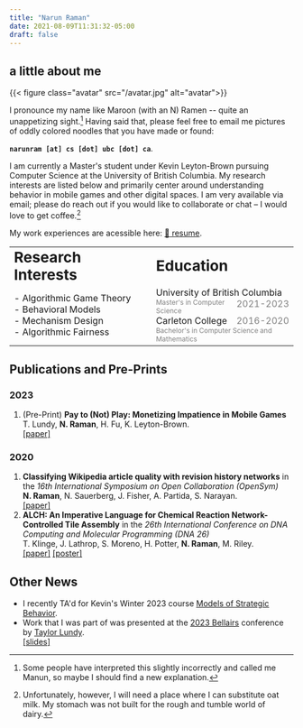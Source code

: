 ```yaml
---
title: "Narun Raman"
date: 2021-08-09T11:31:32-05:00
draft: false
---
```


## a little about me
{{< figure class="avatar" src="/avatar.jpg" alt="avatar">}}

I pronounce my name like Maroon (with an N) Ramen -- quite an unappetizing sight.[^1] Having said that, please feel free to email me pictures of oddly colored noodles that you have made or found: 

**```narunram [at] cs [dot] ubc [dot] ca```**.  
<!-- <span style="color:#dc3545">narunram</span> [at] <span style="color:#dc3545">cs</span> [dot] <span style="color:#dc3545">ubc</span> [dot] <span style="color:#dc3545">ca</span>.   -->
<!-- ```narunram``` [<span style="color:#dc3545">at</span>] ```cs``` [<span style="color:#dc3545">dot</span>] ```ubc``` [<span style="color:#dc3545">dot</span>] ```ca```. -->

I am currently a Master's student under Kevin Leyton-Brown pursuing Computer Science at the University of British Columbia.
My research interests are listed below and primarily center around understanding behavior in mobile games and other digital spaces. 
I am very available via email; please do reach out if you would like to collaborate or chat – I would love to get coffee.[^2] 

My work experiences are acessible here: [:bookmark_tabs: resume](resume.pdf).

<table>
<col style="width:50%">
<col style="width:50%">
 <tr>
    <td><b style="font-size:26px">Research Interests</b></td>
    <td><b style="font-size:26px">Education</b></td>
 </tr>
 <tr>
    <td>
    - Algorithmic Game Theory 
    <br>
    - Behavioral Models
    <br>
    - Mechanism Design
    <br>
    - Algorithmic Fairness
    </td>
    <td>
    <span style="float:left">University of British Columbia</span> <span style="color:grey;float:right">2021-2023</span> 
    <br>
    <span style="color:grey;font-size:12px">Master's in Computer Science</span>
    <br>
    <span style="float:left">Carleton College</span> <span style="color:grey;float:right">2016-2020</span> <br>
    <span style="color:grey;font-size:12px">Bachelor's in Computer Science and Mathematics</span>
    </td>
 </tr>
</table>


## Publications and Pre-Prints
### 2023
1. (Pre-Print) **Pay to (Not) Play: Monetizing Impatience in Mobile Games** <br> T. Lundy, **N. Raman**, H. Fu, K. Leyton-Brown. <br> [[paper]](#)
### 2020
1. **Classifying Wikipedia article quality with revision history networks** in the *16th International Symposium on Open Collaboration (OpenSym)* <br> **N. Raman**, N. Sauerberg, J. Fisher, A. Partida, S. Narayan. <br> [[paper]](https://opensym.org/wp-content/uploads/2020/08/os20-paper-a5-raman.pdf) 
2. **ALCH: An Imperative Language for Chemical Reaction Network-Controlled Tile Assembly** in the *26th International Conference on DNA Computing and Molecular Programming (DNA 26)* <br>  T. Klinge, J. Lathrop, S. Moreno, H. Potter, **N. Raman**, M. Riley. <br> [[paper]](https://drops.dagstuhl.de/opus/volltexte/2020/12959/pdf/LIPIcs-DNA-2020-6.pdf)&nbsp;[[poster]](#)

## Other News
- I recently TA'd for Kevin's Winter 2023 course [Models of Strategic Behavior](https://www.cs.ubc.ca/~kevinlb/teaching/cs532l/). 
- Work that I was part of was presented at the [2023 Bellairs](https://www.math.mcgill.ca/vetta/workshop.html) conference by [Taylor Lundy](https://www.cs.ubc.ca/~tlundy/). <br> [[slides]](bellairs.pptx)

<!-- ---------
## Work Experiences
<span style="font-size:19px;float:left">**Program Associate at Wells Fargo**</span> <span style="font-size:13px;float: right">Location: Minneapolis, MN</span>
<br />
<span style="font-size:13px;float:right">Dates: Jul. 2020&mdash;Jul. 2021</span>
> Worked in a variety of capacities in both SCRUM and Waterfall teams to develop front to back end technologies. Migrated the Loan Forgiveness Tool onto a newly built Java DB, leveraging REST and JavaDB. Fully built out QA for two microservices.

<span style="font-size:19px;float:left">**Software Engineer Intern at Overlay Inc.**</span> <span style="font-size:13px;float:right">Location: Menlo Park, CA</span>
<br>
<span style="font-size:13px;float:right">Dates: Jun. 2018&mdash;Sep. 2018</span>
> Built and deployed an edge detection algorithm for surveyors via iOS AR Camera application. Rebuilt existing framework, GPUImage, and deployed into existing codebase iterating with existing userbase.

<span style="font-size:19px;float:left">**Pilot R&D Intern at View Inc.**</span> <span style="font-size:13px;float:right">Location: Milpitas, CA</span>
<br>
<span style="font-size:13px;float:right">Dates: Jun. 2017&mdash;Sep. 2017</span>
> Conducted failure analysis of View's electrochromic glass. Automated the generation and FA for implementation into the workflow through simple computer vision tools.
 -->

[^1]: Some people have interpreted this slightly incorrectly and called me Manun, so maybe I should find a new explanation.
[^2]: Unfortunately, however, I will need a place where I can substitute oat milk. My stomach was not built for the rough and tumble world of dairy.
